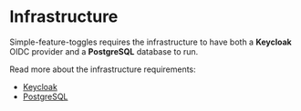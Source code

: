 # Infrastructure

Simple-feature-toggles requires the infrastructure to have both a **Keycloak** OIDC provider and a **PostgreSQL**
database
to run.

Read more about the infrastructure requirements:

- [Keycloak](./oidc/keycloak)
- [PostgreSQL](./database/postgresql)
